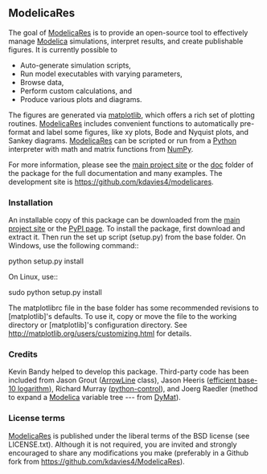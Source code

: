 ModelicaRes
-----------

The goal of [ModelicaRes] is to provide an open-source tool to effectively
manage [Modelica] simulations, interpret results, and create publishable
figures.  It is currently possible to
 - Auto-generate simulation scripts,
 - Run model executables with varying parameters,
 - Browse data,
 - Perform custom calculations, and
 - Produce various plots and diagrams.

The figures are generated via [matplotlib](http://www.matplotlib.org), which
offers a rich set of plotting routines.  [ModelicaRes] includes convenient
functions to automatically pre-format and label some figures, like xy plots,
Bode and Nyquist plots, and Sankey diagrams.  [ModelicaRes] can be scripted or
run from a [Python](http://www.python.org) interpreter with math and matrix
functions from [NumPy](http://numpy.scipy.org).

For more information, please see the [main project site] or the [doc](doc)
folder of the package for the full documentation and many examples.  The
development site is https://github.com/kdavies4/modelicares.

### Installation

An installable copy of this package can be downloaded from the
[main project site] or the
[PyPI page](http://pypi.python.org/pypi/ModelicaRes).  To install the package,
first download and extract it.  Then run the set up script (setup.py) from the
base folder.  On Windows, use the following command::

   python setup.py install

On Linux, use::

   sudo python setup.py install

The matplotlibrc file in the base folder has some recommended revisions to
[matplotlib]'s defaults.  To use it, copy or move the file to the working
directory or [matplotlib]'s configuration directory.  See
http://matplotlib.org/users/customizing.html for details.

### Credits

Kevin Bandy helped to develop this package.  Third-party code has been included
from Jason Grout
([ArrowLine](http://old.nabble.com/Arrows-using-Line2D-and-shortening-lines-td19104579.html)
class), Jason Heeris
([efficient base-10 logarithm](http://www.mail-archive.com/matplotlib-users@lists.sourceforge.net/msg14433.html)),
Richard Murray
([python-control](http://sourceforge.net/apps/mediawiki/python-control)), and
Joerg Raedler (method to expand a [Modelica] variable tree --- from
[DyMat](http://www.j-raedler.de/projects/dymat/)).

### License terms

[ModelicaRes] is published under the liberal terms of the BSD license (see
LICENSE.txt).  Although it is not required, you are invited and strongly
encouraged to share any modifications you make (preferably in a Github fork
from https://github.com/kdavies4/ModelicaRes).

[main project site]: http://kdavies4.github.io/ModelicaRes/
[ModelicaRes]: http://kdavies4.github.io/ModelicaRes/
[Modelica]: http://www.modelica.org
